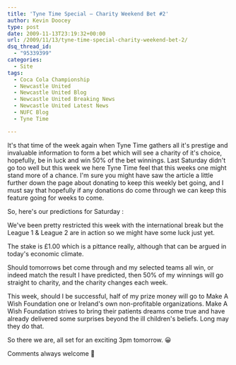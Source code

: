 ```yaml
---
title: 'Tyne Time Special – Charity Weekend Bet #2'
author: Kevin Doocey
type: post
date: 2009-11-13T23:19:32+00:00
url: /2009/11/13/tyne-time-special-charity-weekend-bet-2/
dsq_thread_id:
  - "95339399"
categories:
  - Site
tags:
  - Coca Cola Championship
  - Newcastle United
  - Newcastle United Blog
  - Newcastle United Breaking News
  - Newcastle United Latest News
  - NUFC Blog
  - Tyne Time

---
```

It's that time of the week again when Tyne Time gathers all it's prestige and invaluable information to form a bet which will see a charity of it's choice, hopefully, be in luck and win 50% of the bet winnings. Last Saturday didn't go too well but this week we here Tyne Time feel that this weeks one might stand more of a chance. I'm sure you might have saw the article a little  further down the page about donating to keep this weekly bet going, and I must say that hopefully if any donations do come through we can keep this feature going for weeks to come.

So, here's our predictions for Saturday :

We've been pretty restricted this week with the international break but the League 1 & League 2 are in action so we might have some luck just yet.

The stake is £1.00 which is a pittance really, although that can be argued in today's economic climate.

Should tomorrows bet come through and my selected teams all win, or indeed match the result I have predicted, then 50% of my winnings will go straight to charity, and the charity changes each week.

This week, should I be successful, half of my prize money will go to Make A Wish Foundation one or Ireland's own non-profitable organizations. Make A Wish Foundation strives to bring their patients dreams come true and have already delivered some surprises beyond the ill children's beliefs. Long may they do that.

So there we are, all set for an exciting 3pm tomorrow. 😀

Comments always welcome 🙂
